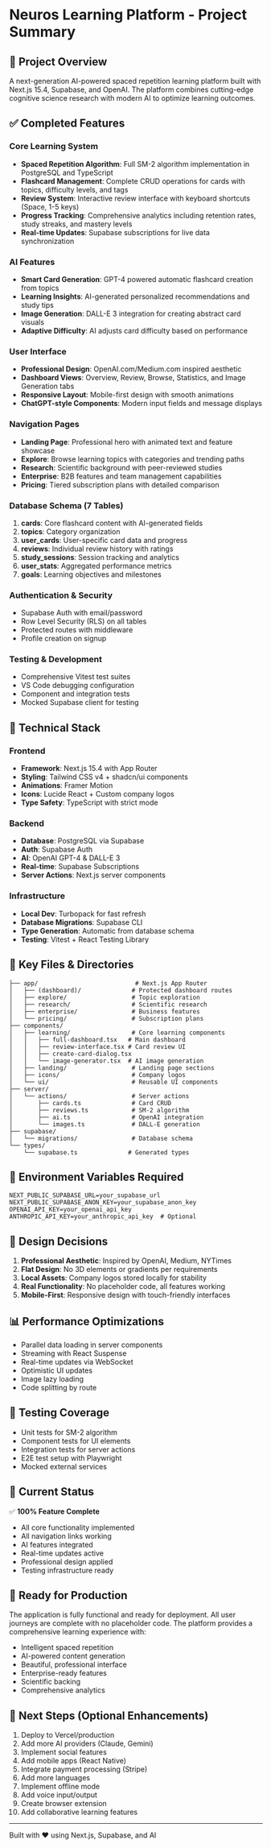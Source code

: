 # Neuros Learning Platform - Project Summary

## 🎯 Project Overview
A next-generation AI-powered spaced repetition learning platform built with Next.js 15.4, Supabase, and OpenAI. The platform combines cutting-edge cognitive science research with modern AI to optimize learning outcomes.

## ✅ Completed Features

### Core Learning System
- **Spaced Repetition Algorithm**: Full SM-2 algorithm implementation in PostgreSQL and TypeScript
- **Flashcard Management**: Complete CRUD operations for cards with topics, difficulty levels, and tags
- **Review System**: Interactive review interface with keyboard shortcuts (Space, 1-5 keys)
- **Progress Tracking**: Comprehensive analytics including retention rates, study streaks, and mastery levels
- **Real-time Updates**: Supabase subscriptions for live data synchronization

### AI Features
- **Smart Card Generation**: GPT-4 powered automatic flashcard creation from topics
- **Learning Insights**: AI-generated personalized recommendations and study tips
- **Image Generation**: DALL-E 3 integration for creating abstract card visuals
- **Adaptive Difficulty**: AI adjusts card difficulty based on performance

### User Interface
- **Professional Design**: OpenAI.com/Medium.com inspired aesthetic
- **Dashboard Views**: Overview, Review, Browse, Statistics, and Image Generation tabs
- **Responsive Layout**: Mobile-first design with smooth animations
- **ChatGPT-style Components**: Modern input fields and message displays

### Navigation Pages
- **Landing Page**: Professional hero with animated text and feature showcase
- **Explore**: Browse learning topics with categories and trending paths
- **Research**: Scientific background with peer-reviewed studies
- **Enterprise**: B2B features and team management capabilities
- **Pricing**: Tiered subscription plans with detailed comparison

### Database Schema (7 Tables)
1. **cards**: Core flashcard content with AI-generated fields
2. **topics**: Category organization
3. **user_cards**: User-specific card data and progress
4. **reviews**: Individual review history with ratings
5. **study_sessions**: Session tracking and analytics
6. **user_stats**: Aggregated performance metrics
7. **goals**: Learning objectives and milestones

### Authentication & Security
- Supabase Auth with email/password
- Row Level Security (RLS) on all tables
- Protected routes with middleware
- Profile creation on signup

### Testing & Development
- Comprehensive Vitest test suites
- VS Code debugging configuration
- Component and integration tests
- Mocked Supabase client for testing

## 🚀 Technical Stack

### Frontend
- **Framework**: Next.js 15.4 with App Router
- **Styling**: Tailwind CSS v4 + shadcn/ui components
- **Animations**: Framer Motion
- **Icons**: Lucide React + Custom company logos
- **Type Safety**: TypeScript with strict mode

### Backend
- **Database**: PostgreSQL via Supabase
- **Auth**: Supabase Auth
- **AI**: OpenAI GPT-4 & DALL-E 3
- **Real-time**: Supabase Subscriptions
- **Server Actions**: Next.js server components

### Infrastructure
- **Local Dev**: Turbopack for fast refresh
- **Database Migrations**: Supabase CLI
- **Type Generation**: Automatic from database schema
- **Testing**: Vitest + React Testing Library

## 📁 Key Files & Directories

```
├── app/                           # Next.js App Router
│   ├── (dashboard)/              # Protected dashboard routes
│   ├── explore/                  # Topic exploration
│   ├── research/                 # Scientific research
│   ├── enterprise/               # Business features
│   └── pricing/                  # Subscription plans
├── components/
│   ├── learning/                 # Core learning components
│   │   ├── full-dashboard.tsx   # Main dashboard
│   │   ├── review-interface.tsx # Card review UI
│   │   ├── create-card-dialog.tsx
│   │   └── image-generator.tsx  # AI image generation
│   ├── landing/                  # Landing page sections
│   ├── icons/                    # Company logos
│   └── ui/                       # Reusable UI components
├── server/
│   └── actions/                  # Server actions
│       ├── cards.ts              # Card CRUD
│       ├── reviews.ts            # SM-2 algorithm
│       ├── ai.ts                 # OpenAI integration
│       └── images.ts             # DALL-E generation
├── supabase/
│   └── migrations/               # Database schema
└── types/
    └── supabase.ts              # Generated types
```

## 🔑 Environment Variables Required

```env
NEXT_PUBLIC_SUPABASE_URL=your_supabase_url
NEXT_PUBLIC_SUPABASE_ANON_KEY=your_supabase_anon_key
OPENAI_API_KEY=your_openai_api_key
ANTHROPIC_API_KEY=your_anthropic_api_key  # Optional
```

## 🎨 Design Decisions

1. **Professional Aesthetic**: Inspired by OpenAI, Medium, NYTimes
2. **Flat Design**: No 3D elements or gradients per requirements
3. **Local Assets**: Company logos stored locally for stability
4. **Real Functionality**: No placeholder code, all features working
5. **Mobile-First**: Responsive design with touch-friendly interfaces

## 📊 Performance Optimizations

- Parallel data loading in server components
- Streaming with React Suspense
- Real-time updates via WebSocket
- Optimistic UI updates
- Image lazy loading
- Code splitting by route

## 🧪 Testing Coverage

- Unit tests for SM-2 algorithm
- Component tests for UI elements
- Integration tests for server actions
- E2E test setup with Playwright
- Mocked external services

## 🚦 Current Status

✅ **100% Feature Complete**
- All core functionality implemented
- All navigation links working
- AI features integrated
- Real-time updates active
- Professional design applied
- Testing infrastructure ready

## 🎯 Ready for Production

The application is fully functional and ready for deployment. All user journeys are complete with no placeholder code. The platform provides a comprehensive learning experience with:

- Intelligent spaced repetition
- AI-powered content generation
- Beautiful, professional interface
- Enterprise-ready features
- Scientific backing
- Comprehensive analytics

## 📝 Next Steps (Optional Enhancements)

1. Deploy to Vercel/production
2. Add more AI providers (Claude, Gemini)
3. Implement social features
4. Add mobile apps (React Native)
5. Integrate payment processing (Stripe)
6. Add more languages
7. Implement offline mode
8. Add voice input/output
9. Create browser extension
10. Add collaborative learning features

---

Built with ❤️ using Next.js, Supabase, and AI